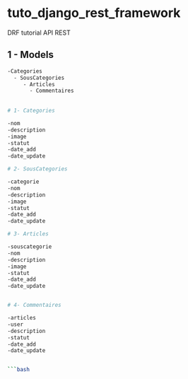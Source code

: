 # tuto_django_rest_framework
DRF tutorial API REST

## 1 - Models

```bash
-Categories
  - SousCategories
     - Articles
       - Commentaires
        
        
# 1- Categories

-nom
-description
-image
-statut
-date_add
-date_update

# 2- SousCategories

-categorie
-nom
-description
-image
-statut
-date_add
-date_update

# 3- Articles

-souscategorie
-nom
-description
-image
-statut
-date_add
-date_update


# 4- Commentaires

-articles
-user
-description
-statut
-date_add
-date_update


```bash

